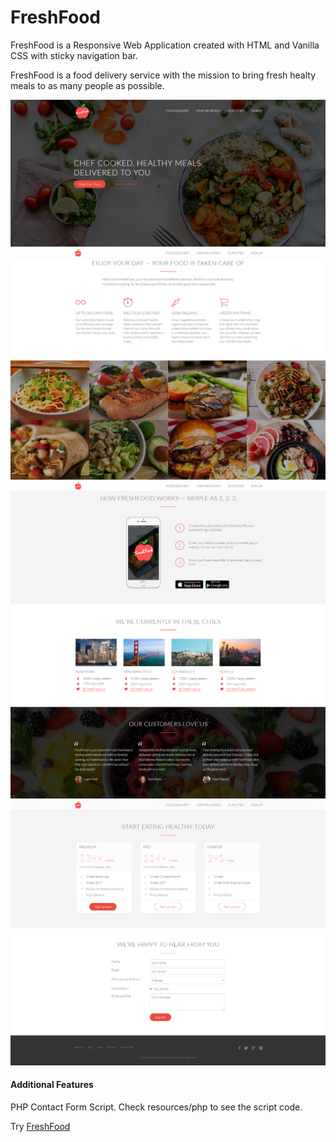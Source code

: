 # FreshFood
FreshFood is a Responsive Web Application created with HTML and Vanilla CSS with sticky navigation bar.

FreshFood is a food delivery service with the mission to bring fresh healty meals to as many people as possible.

<img src="resources/img/freshfoodscreen01.jpg"> 
<img src="resources/img/freshfoodscreen02.jpg"> 
<img src="resources/img/freshfoodscreen03.jpg"> 
<img src="resources/img/freshfoodscreen04.jpg"> 

#### Additional Features
PHP Contact Form Script.
Check resources/php to see the script code.


Try [FreshFood](https://rainbowmoonlight.github.io/FreshFood/)  
